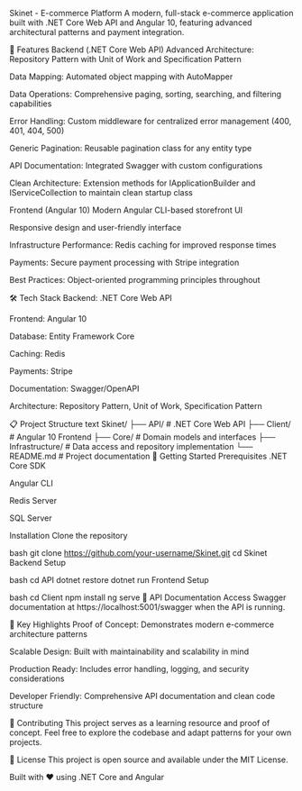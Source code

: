 Skinet - E-commerce Platform
A modern, full-stack e-commerce application built with .NET Core Web API and Angular 10, featuring advanced architectural patterns and payment integration.

🚀 Features
Backend (.NET Core Web API)
Advanced Architecture: Repository Pattern with Unit of Work and Specification Pattern

Data Mapping: Automated object mapping with AutoMapper

Data Operations: Comprehensive paging, sorting, searching, and filtering capabilities

Error Handling: Custom middleware for centralized error management (400, 401, 404, 500)

Generic Pagination: Reusable pagination class for any entity type

API Documentation: Integrated Swagger with custom configurations

Clean Architecture: Extension methods for IApplicationBuilder and IServiceCollection to maintain clean startup class

Frontend (Angular 10)
Modern Angular CLI-based storefront UI

Responsive design and user-friendly interface

Infrastructure
Performance: Redis caching for improved response times

Payments: Secure payment processing with Stripe integration

Best Practices: Object-oriented programming principles throughout

🛠️ Tech Stack
Backend: .NET Core Web API

Frontend: Angular 10

Database: Entity Framework Core

Caching: Redis

Payments: Stripe

Documentation: Swagger/OpenAPI

Architecture: Repository Pattern, Unit of Work, Specification Pattern

📋 Project Structure
text
Skinet/
├── API/                 # .NET Core Web API
├── Client/              # Angular 10 Frontend
├── Core/               # Domain models and interfaces
├── Infrastructure/     # Data access and repository implementation
└── README.md          # Project documentation
🚦 Getting Started
Prerequisites
.NET Core SDK

Angular CLI

Redis Server

SQL Server

Installation
Clone the repository

bash
git clone https://github.com/your-username/Skinet.git
cd Skinet
Backend Setup

bash
cd API
dotnet restore
dotnet run
Frontend Setup

bash
cd Client
npm install
ng serve
📖 API Documentation
Access Swagger documentation at https://localhost:5001/swagger when the API is running.

🎯 Key Highlights
Proof of Concept: Demonstrates modern e-commerce architecture patterns

Scalable Design: Built with maintainability and scalability in mind

Production Ready: Includes error handling, logging, and security considerations

Developer Friendly: Comprehensive API documentation and clean code structure

🤝 Contributing
This project serves as a learning resource and proof of concept. Feel free to explore the codebase and adapt patterns for your own projects.

📄 License
This project is open source and available under the MIT License.

Built with ❤️ using .NET Core and Angular
